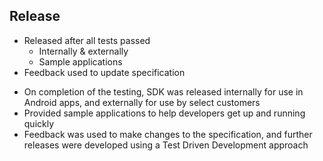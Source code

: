 ## Release
* Released after all tests passed
	* Internally & externally
	* Sample applications
* Feedback used to update specification

<aside class="notes">
<ul>
	<li>On completion of the testing, SDK was released internally for use in Android apps, and externally for use by select customers</li>
	<li>Provided sample applications to help developers get up and running quickly</li>
	<li>Feedback was used to make changes to the specification, and further releases were developed using a Test Driven Development approach</li>
</ul>
</aside>